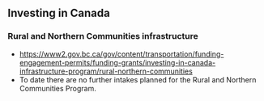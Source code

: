 ## Investing in Canada

### Rural and Northern Communities infrastructure
- https://www2.gov.bc.ca/gov/content/transportation/funding-engagement-permits/funding-grants/investing-in-canada-infrastructure-program/rural-northern-communities
- To date there are no further intakes planned for the Rural and Northern Communities Program.  
